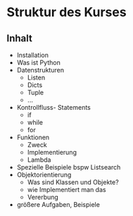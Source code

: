 # Struktur des Kurses

## Inhalt

- Installation
- Was ist Python
- Datenstrukturen
  - Listen
  - Dicts
  - Tuple
  - ...
- Kontrollfluss- Statements
  - if
  - while
  - for
- Funktionen
  - Zweck
  - Implementierung
  - Lambda
- Spezielle Beispiele bspw Listsearch
- Objektorientierung
  - Was sind Klassen und Objekte?
  - wie Implementiert man das
  - Vererbung
- größere Aufgaben, Beispiele
